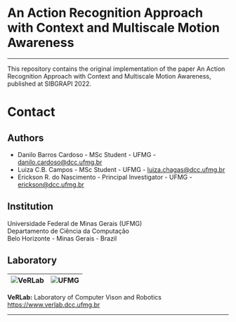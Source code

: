 # An Action Recognition Approach with Context and Multiscale Motion Awareness

---
This repository contains the original implementation of the paper An Action Recognition Approach with Context and Multiscale Motion Awareness, published at SIBGRAPI 2022.

Contact
===

Authors
---

* Danilo Barros Cardoso - MSc Student - UFMG - danilo.cardoso@dcc.ufmg.br
* Luiza C.B. Campos - MSc Student - UFMG - luiza.chagas@dcc.ufmg.br
* Erickson R. do Nascimento - Principal Investigator - UFMG - erickson@dcc.ufmg.br

Institution
---

Universidade Federal de Minas Gerais (UFMG)  
Departamento de Ciência da Computação  
Belo Horizonte - Minas Gerais - Brazil 

Laboratory
---

![VeRLab](https://dcc.ufmg.br/wp-content/uploads/logo-verlab-medium.png) | ![UFMG](https://logodownload.org/wp-content/uploads/2015/02/ufmg-logo-5-1.png)
--- | ---

**VeRLab:** Laboratory of Computer Vison and Robotics   
https://www.verlab.dcc.ufmg.br

---
